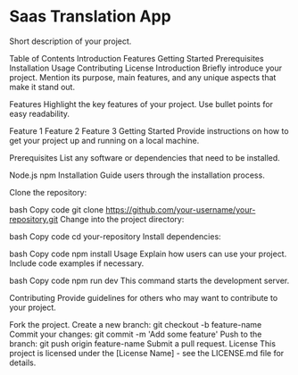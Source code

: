 <h1>  Saas Translation App </h1>
Short description of your project.

Table of Contents
Introduction
Features
Getting Started
Prerequisites
Installation
Usage
Contributing
License
Introduction
Briefly introduce your project. Mention its purpose, main features, and any unique aspects that make it stand out.

Features
Highlight the key features of your project. Use bullet points for easy readability.

Feature 1
Feature 2
Feature 3
Getting Started
Provide instructions on how to get your project up and running on a local machine.

Prerequisites
List any software or dependencies that need to be installed.

Node.js
npm
Installation
Guide users through the installation process.

Clone the repository:

bash
Copy code
git clone https://github.com/your-username/your-repository.git
Change into the project directory:

bash
Copy code
cd your-repository
Install dependencies:

bash
Copy code
npm install
Usage
Explain how users can use your project. Include code examples if necessary.

bash
Copy code
npm run dev
This command starts the development server.

Contributing
Provide guidelines for others who may want to contribute to your project.

Fork the project.
Create a new branch: git checkout -b feature-name
Commit your changes: git commit -m 'Add some feature'
Push to the branch: git push origin feature-name
Submit a pull request.
License
This project is licensed under the [License Name] - see the LICENSE.md file for details.
